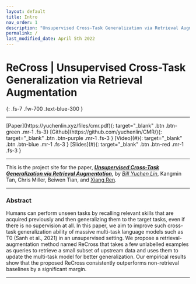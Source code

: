 ```yaml
---
layout: default
title: Intro
nav_order: 1
description: "Unsupervised Cross-Task Generalization via Retrieval Augmentation"
permalink: /
last_modified_date: April 5th 2022
---
```

 
# ReCross | Unsupervised Cross-Task Generalization via Retrieval Augmentation
{: .fs-7 .fw-700 .text-blue-300 }

---
<span class="fs-2">
[Paper](https://yuchenlin.xyz/files/cmr.pdf){: target="_blank" .btn .btn-green .mr-1 .fs-3}
[Github](https://github.com/yuchenlin/CMR/){: target="_blank" .btn .btn-purple .mr-1 .fs-3 }
[Video](#){: target="_blank" .btn .btn-blue .mr-1 .fs-3 }
[Slides](#){: target="_blank" .btn .btn-red .mr-1 .fs-3 }
</span>


<!--
--- 
<span class="fs-2">
[Data](/data){: .btn .btn-green .mr-1 }
[Methods](/methods){: .btn .btn-purple .mr-1 }
[Metrics](/metrics){: .btn .btn-blue .mr-1 }
[Leaderboard](/leaderboard){: .btn .btn-red .mr-1 }
</span>
-->

---


<!-- ![DrFact](/images/poaster.png){: style="text-align:center; display:block; margin-left: auto; margin-right: auto;" width="100%"} -->

This is the project site for the paper, [_**Unsupervised Cross-Task Generalization via Retrieval Augmentation**_](https://arxiv.org/abs/2204.07937), by [_Bill Yuchen Lin_](https://yuchenlin.xyz/), Kangmin Tan, Chris Miller, Beiwen Tian, and [Xiang Ren](http://www-bcf.usc.edu/~xiangren/).


---

<!-- 
 <style type="text/css">
    .image-left {
      display: block;
      margin-left: auto;
      margin-right: auto;
      float: right;
    }
 
    table th:first-of-type {
        width: 10
    }
    table th:nth-of-type(2) {
        width: 10
    }
    table th:nth-of-type(3) {
        width: 50
    }
    table th:nth-of-type(4) {
        width: 30
    } 

    </style> -->




<!-- ![Introduction of OpenCSR](images/opencsr_t1.png){: style="text-align:center; display:block; margin-left: auto; margin-right: auto;" width="100%"} -->
 
<!-- {: .fs-3 .fw-300 } -->
### Abstract
Humans can perform unseen tasks by recalling relevant skills that are acquired previously and then generalizing them to the target tasks, even if there is no supervision at all. In this paper, we aim to improve such cross-task generalization ability of massive multi-task language models such as T0 (Sanh et al., 2021) in an unsupervised setting. We propose a retrieval-augmentation method named ReCross that takes a few unlabelled examples as queries to retrieve a small subset of upstream data and uses them to update the multi-task model for better generalization. Our empirical results show that the proposed ReCross consistently outperforms non-retrieval baselines by a significant margin.

---

<!-- 
```bibtex
@inproceedings{lin-etal-2022-cmr,
    title = "On Continual Model Refinement in Out-of-Distribution Data Streams",
    author = "Lin, Bill Yuchen and Wang, Sida and Lin, Xi Victoria and Jia, Robin and Xiao, Lin and Ren, Xiang and Yih, Wen-tau",
    booktitle = "Proceedings of the 60th Annual Meeting of the Association for Computational Linguistics (ACL 2022)",
    year = "2022"
}
 -->